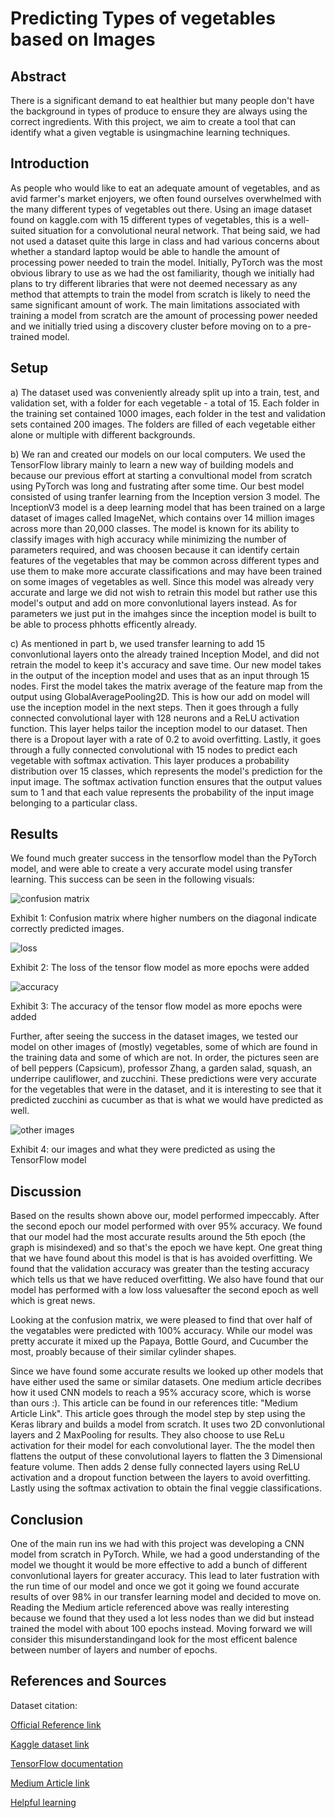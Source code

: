 # Predicting Types of vegetables based on Images

## Abstract

There is a significant demand to eat healthier but many people don't have the background in types of produce to ensure they are always using the correct ingredients. With this project, we aim to create a tool that can identify what a given vegtable is usingmachine learning techniques.

## Introduction

As people who would like to eat an adequate amount of vegetables, and as avid farmer's market enjoyers, we often found ourselves overwhelmed with the many different types of vegetables out there. 
Using an image dataset found on kaggle.com with 15 different types of vegetables, this is a well-suited situation for a convolutional neural network.
That being said, we had not used a dataset quite this large in class and had various concerns about whether a standard laptop would be able to handle the amount of processing power needed to train the model.
Initially, PyTorch was the most obvious library to use as we had the ost familiarity, though we initially had plans to try different libraries that were not deemed necessary as any method that attempts to train the model from scratch is likely to need the same significant amount of work.
The main limitations associated with training a model from scratch are the amount of processing power needed and we initially tried using a discovery cluster before moving on to a pre-trained model.


## Setup

a) The dataset used was conveniently already split up into a train, test, and validation set, with a folder for each vegetable - a total of 15. Each folder in the training set contained 1000 images, each folder in the test and validation sets contained 200 images. The folders are filled of each vegetable either alone or multiple with different backgrounds.

b) We ran and created our models on our local computers. We used the TensorFlow library mainly to learn a new way of building models and because our previous effort at starting a convultional model from scratch using PyTorch was long and fustrating after some time. Our best model consisted of using tranfer learning from the Inception version 3 model. The InceptionV3 model is a deep learning model that has been trained on a large dataset of images called ImageNet, which contains over 14 million images across more than 20,000 classes. The model is known for its ability to classify images with high accuracy while minimizing the number of parameters required, and was choosen because it can identify certain features of the vegetables that may be common across different types and use them to make more accurate classifications and may have been trained on some images of vegetables as well. Since this model was already very accurate and large we did not wish to retrain this model but rather use this model's output and add on more convonlutional layers instead. As for parameters we just put in the imahges since the  inception model is built to be able to process phhotts efficently already. 

c) As mentioned in part b, we used transfer learning to add 15 convonlutional layers onto the already trained Inception Model, and did not retrain the model to keep it's accuracy and save time. Our new model takes in the output of the inception model and uses that as an input through 15 nodes. First the model takes the matrix average of the feature map from the output using GlobalAveragePooling2D. This is how our add on model will use the inception model in the next steps. Then it goes through a fully connected convolutional layer with 128 neurons and a ReLU activation function. This layer helps tailor the inception model to our dataset. Then there is a Dropout layer with a rate of 0.2 to avoid overfitting. Lastly, it goes through a fully connected convolutional with 15 nodes to predict each vegetable with softmax activation. This layer produces a probability distribution over 15 classes, which represents the model's prediction for the input image. The softmax activation function ensures that the output values sum to 1 and that each value represents the probability of the input image belonging to a particular class.

## Results

We found much greater success in the tensorflow model than the PyTorch model, and were able to create a very accurate model using transfer learning.
This success can be seen in the following visuals:

![confusion matrix](confusion_matrix.png)

Exhibit 1: Confusion matrix where higher numbers on the diagonal indicate correctly predicted images.

![loss](Loss_v1_InceptionV3.png)

Exhibit 2: The loss of the tensor flow model as more epochs were added

![accuracy](Accuracy_v1_InceptionV3.png)

Exhibit 3: The accuracy of the tensor flow model as more epochs were added

Further, after seeing the success in the dataset images, we tested our model on other images of (mostly) vegetables, some of which are found in the training data and some of which are not.
In order, the pictures seen are of bell peppers (Capsicum), professor Zhang, a garden salad, squash, an underripe cauliflower, and zucchini.
These predictions were very accurate for the vegetables that were in the dataset, and it is interesting to see that it predicted zucchini as cucumber as that is what we would have predicted as well.

![other images](other-img.png)

Exhibit 4: our images and what they were predicted as using the TensorFlow model

## Discussion

Based on the results shown above our, model performed impeccably. After the second epoch our model performed with over 95% accuracy. We found that our model had the most accurate results around the 5th epoch (the graph is misindexed) and so that's the epoch we have kept. One great thing that we have found about this model is that is has avoided overfitting. We found that the validation accuracy was greater than the testing accuracy which tells us that we have reduced overfitting. We also have found that our model has performed with a low loss valuesafter the second epoch as well which is great news. 

Looking at the confusion matrix, we were pleased to find that over half of the vegatables were predicted with 100% accuracy. While our model was pretty accurate it mixed up the Papaya, Bottle Gourd, and Cucumber the most, proably because of their similar cylinder shapes. 

Since we have found some accurate results we looked up other models that have either used the same or similar datasets. One medium article decribes how it used CNN models to reach a 95% accuracy score, which is worse than ours :). This article can be found in our references title: "Medium Article Link". This article goes through the model step by step using the Keras library and builds a model from scratch. It uses two 2D convonlutional layers and 2 MaxPooling for results. They also choose to use ReLu activation for their model for each convolutional layer. The the model then flattens the output of these convolutional layers to flatten the 3 Dimensional feature volume. Then adds 2 dense fully connected layers using ReLU activation and a dropout function between the layers to avoid overfitting. Lastly using the softmax activation to obtain the final veggie classifications.


## Conclusion

One of the main run ins we had with this project was developing a CNN model from scratch in PyTorch. While, we had a good understanding of the model we thought it would be more effective to add a bunch of different convonlutional layers for greater accuracy. This lead to later fustration with the run time of our model and once we got it going we found accurate results of over 98% in our transfer learning model and decided to move on. Reading the Medium article referenced above was really interesting because we found that they used a lot less nodes than we did but instead trained the model with about 100 epochs instead. Moving forward we will consider this misunderstandingand look for the most efficent balence between number of layers and number of epochs.  


## References and Sources

Dataset citation: 

[Official Reference link](https://www.researchgate.net/publication/352846889_DCNN-Based_Vegetable_Image_Classification_Using_Transfer_Learning_A_Comparative_Study)

[Kaggle dataset link](https://www.kaggle.com/datasets/misrakahmed/vegetable-image-dataset?resource=download)

[TensorFlow documentation](https://www.tensorflow.org/tutorials/keras/save_and_load)

[Medium Article link](https://medium.com/mlearning-ai/vegetable-image-classification-using-cnn-6f1d1be75cfb)

[Helpful learning](https://www.kaggle.com/datasets/misrakahmed/vegetable-image-dataset?resource=download)

